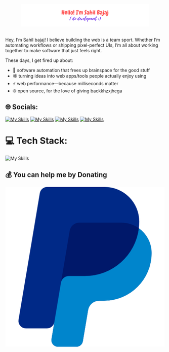 <p align="center"><a href=""><img width="80%" alt="Hello, I'm Sahil bajaj. I do open source!" src="./gh-rm-hd.png" /></a></p> <br/>
Hey, I’m Sahil bajaj! I believe building the web is a team sport. Whether I’m automating workflows or shipping pixel-perfect UIs, I’m all about working together to make software that just feels right.

<br />

These days, I get fired up about:
- 🤖 software automation that frees up brainspace for the good stuff  
- 🕸 turning ideas into web apps/tools people actually enjoy using  
- ⚡ web performance—because milliseconds matter  
- 🌐 open source, for the love of giving backkhzxjhcga

## 🌐 Socials:
[![My Skills](https://skillicons.dev/icons?i=linkedin)](https://linkedin.com/in/sahilbajaj2004) [![My Skills](https://skillicons.dev/icons?i=twitter)](https://x.com/sahilbajaj2004) [![My Skills](https://skillicons.dev/icons?i=gmail)](mailto:sahilbajaj0941@gamil.com) [![My Skills](https://skillicons.dev/icons?i=instagram)](https://instagram.com/bajaj.jsx)

# 💻 Tech Stack:
![My Skills](https://skillicons.dev/icons?i=ts,js,html,css,python,c,cpp,java,react,nextjs,tailwind,aws,mongodb,nodejs,express,firebase,figma,postman,vercel,netlify)

## 💰 You can help me by Donating
<p><a href="https://paypal.me/sahilbajaj0941"><img src="./paypal.png" /></a></p>
